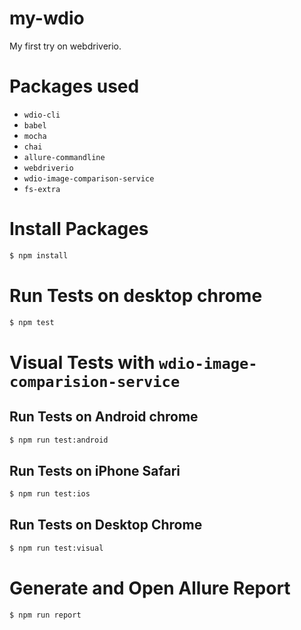 # my-wdio

My first try on webdriverio.

# Packages used

- `wdio-cli`
- `babel`
- `mocha`
- `chai`
- `allure-commandline`
- `webdriverio`
- `wdio-image-comparison-service`
- `fs-extra`

# Install Packages

```bash
$ npm install
```

# Run Tests on desktop chrome

```bash
$ npm test
```

# Visual Tests with `wdio-image-comparision-service`

## Run Tests on Android chrome

```bash
$ npm run test:android
```

## Run Tests on iPhone Safari

```bash
$ npm run test:ios
```

## Run Tests on Desktop Chrome

```bash
$ npm run test:visual
```

# Generate and Open Allure Report

```bash
$ npm run report
```